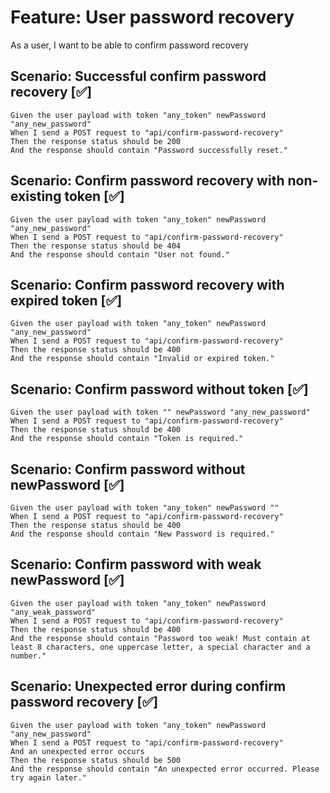 # Feature: User password recovery

As a user,
I want to be able to confirm password recovery

## Scenario: Successful confirm password recovery   [✅]

    Given the user payload with token "any_token" newPassword "any_new_password"
    When I send a POST request to "api/confirm-password-recovery"
    Then the response status should be 200
    And the response should contain "Password successfully reset."

## Scenario: Confirm password recovery with non-existing token [✅]

    Given the user payload with token "any_token" newPassword "any_new_password"
    When I send a POST request to "api/confirm-password-recovery"
    Then the response status should be 404
    And the response should contain "User not found."

## Scenario: Confirm password recovery with expired token [✅]

    Given the user payload with token "any_token" newPassword "any_new_password"
    When I send a POST request to "api/confirm-password-recovery"
    Then the response status should be 400
    And the response should contain "Invalid or expired token."

## Scenario: Confirm password without token [✅]

    Given the user payload with token "" newPassword "any_new_password"
    When I send a POST request to "api/confirm-password-recovery"
    Then the response status should be 400
    And the response should contain "Token is required."

## Scenario: Confirm password without newPassword [✅]

    Given the user payload with token "any_token" newPassword ""
    When I send a POST request to "api/confirm-password-recovery"
    Then the response status should be 400
    And the response should contain "New Password is required."

## Scenario: Confirm password with weak newPassword [✅]

    Given the user payload with token "any_token" newPassword "any_weak_password"
    When I send a POST request to "api/confirm-password-recovery"
    Then the response status should be 400
    And the response should contain "Password too weak! Must contain at least 8 characters, one uppercase letter, a special character and a number."

## Scenario: Unexpected error during confirm password recovery [✅]

    Given the user payload with token "any_token" newPassword "any_new_password"
    When I send a POST request to "api/confirm-password-recovery"
    And an unexpected error occurs
    Then the response status should be 500
    And the response should contain "An unexpected error occurred. Please try again later."